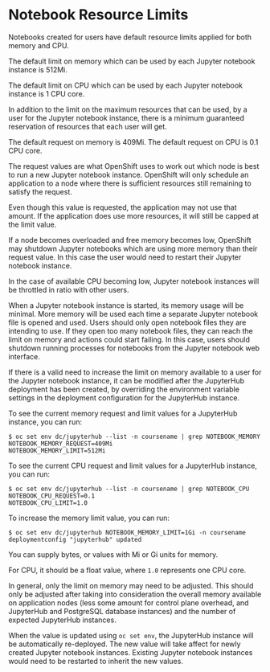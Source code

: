 # Notebook Resource Limits

Notebooks created for users have default resource limits applied for both memory and CPU.

The default limit on memory which can be used by each Jupyter notebook instance is 512Mi.

The default limit on CPU which can be used by each Jupyter notebook instance is 1 CPU core.

In addition to the limit on the maximum resources that can be used, by a user for the Jupyter notebook instance, there is a minimum guaranteed reservation of resources that each user will get.

The default request on memory is 409Mi. The default request on CPU is 0.1 CPU core.

The request values are what OpenShift uses to work out which node is best to run a new Jupyter notebook instance. OpenShift will only schedule an application to a node where there is sufficient resources still remaining to satisfy the request.

Even though this value is requested, the application may not use that amount. If the application does use more resources, it will still be capped at the limit value.


If a node becomes overloaded and free memory becomes low, OpenShift may shutdown Jupyter notebooks which are using more memory than their request value. In this case the user would need to restart their Jupyter notebook instance.

In the case of available CPU becoming low, Jupyter notebook instances will be throttled in ratio with other users.

When a Jupyter notebook instance is started, its memory usage will be minimal. More memory will be used each time a separate Jupyter notebook file is opened and used. Users should only open notebook files they are intending to use. If they open too many notebook files, they can reach the limit on memory and actions could start failing. In this case, users should shutdown running processes for notebooks from the Jupyter notebook web interface.

If there is a valid need to increase the limit on memory available to a user for the Jupyter notebook instance, it can be modified after the JupyterHub deployment has been created, by overriding the environment variable settings in the deployment configuration for the JupyterHub instance.

To see the current memory request and limit values for a JupyterHub instance, you can run:

```
$ oc set env dc/jupyterhub --list -n coursename | grep NOTEBOOK_MEMORY
NOTEBOOK_MEMORY_REQUEST=409Mi
NOTEBOOK_MEMORY_LIMIT=512Mi
```

To see the current CPU request and limit values for a JupyterHub instance, you can run:

```
$ oc set env dc/jupyterhub --list -n coursename | grep NOTEBOOK_CPU
NOTEBOOK_CPU_REQUEST=0.1
NOTEBOOK_CPU_LIMIT=1.0
```

To increase the memory limit value, you can run:

```
$ oc set env dc/jupyterhub NOTEBOOK_MEMORY_LIMIT=1Gi -n coursename
deploymentconfig "jupyterhub" updated
```

You can supply bytes, or values with Mi or Gi units for memory.

For CPU, it should be a float value, where ``1.0`` represents one CPU core.

In general, only the limit on memory may need to be adjusted. This should only be adjusted after taking into consideration the overall memory available on application nodes (less some amount for control plane overhead, and JupyterHub and PostgreSQL database instances) and the number of expected JupyterHub instances.

When the value is updated using ``oc set env``, the JupyterHub instance will be automatically re-deployed. The new value will take affect for newly created Jupyter notebook instances. Existing Jupyter notebook instances would need to be restarted to inherit the new values.
